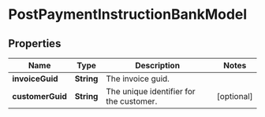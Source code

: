 

# PostPaymentInstructionBankModel


## Properties

| Name | Type | Description | Notes |
|------------ | ------------- | ------------- | -------------|
|**invoiceGuid** | **String** | The invoice guid. |  |
|**customerGuid** | **String** | The unique identifier for the customer. |  [optional] |




